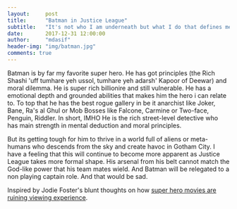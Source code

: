 ```yaml
---
layout:     post
title:      "Batman in Justice League"
subtitle:   "It's not who I am underneath but what I do that defines me."
date:       2017-12-31 12:00:00
author:     "mdasif"
header-img: "img/batman.jpg"
comments: true
---
```


Batman is by far my favorite super hero. He has got principles (the Rich Shashi 'uff tumhare yeh ussol, tumhare yeh adarsh' Kapoor of Deewar) and moral dilemma. He is super rich billionire and still vulnerable. He has a emotional depth and grounded abilities that makes him the hero i can relate to. To top that he has the best rogue gallery in be it anarchist like Joker, Bane, Ra's al Ghul or Mob Bosses like Falcone, Carmine or Two-face, Penguin, Riddler. In short, IMHO He is the rich street-level detective who has main strength in mental deduction and moral principles.  

But its getting tough for him to thrive in a world full of aliens or meta-humans who descends from the sky and create havoc in Gotham City. I have a feeling that this will continue to become more apparent as Justice League takes more formal shape. His arsenal from his belt cannot match the God-like power that his team mates wield. And Batman will be relegated to a non playing captain role. And that would be sad.

Inspired by Jodie Foster's blunt thoughts on how <a href='https://www.cinemablend.com/news/1752980/jodie-foster-has-some-blunt-thoughts-about-blockbuster-movies' target='_blank'>super hero movies are ruining viewing experience</a>. 